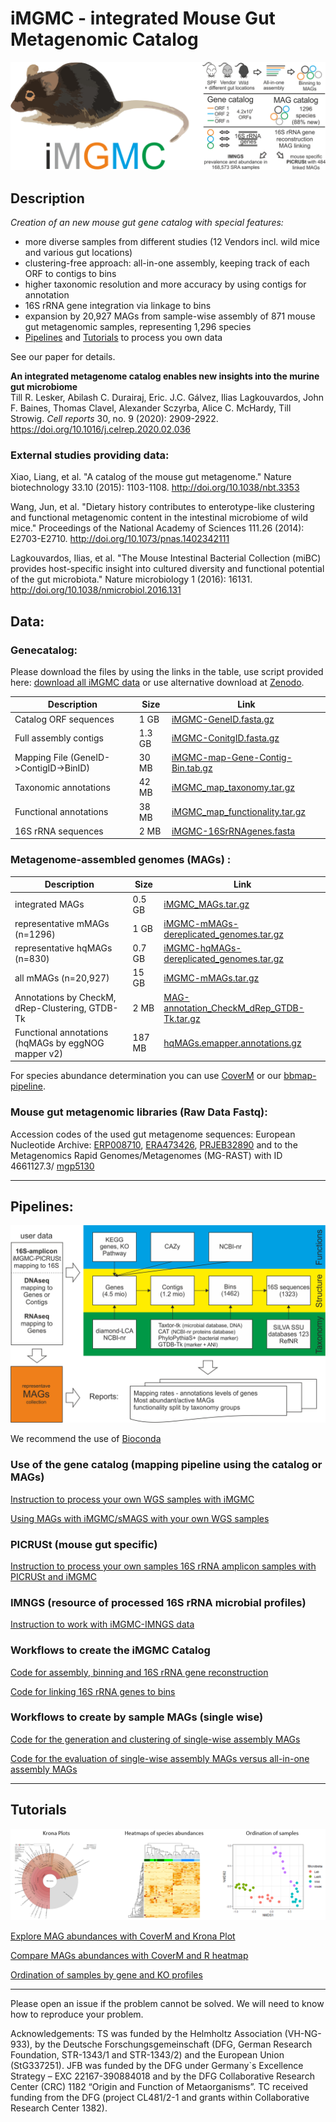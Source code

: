 # iMGMC - integrated Mouse Gut Metagenomic Catalog

![logo](/images/logo.png)

## Description

*Creation of an new mouse gut gene catalog with special features:*
  - more diverse samples from different studies (12 Vendors incl. wild mice and various gut locations)
  - clustering-free approach: all-in-one assembly, keeping track of each ORF to contigs to bins
  - higher taxonomic resolution and more accuracy by using contigs for annotation
  - 16S rRNA gene integration via linkage to bins
  - expansion by 20,927 MAGs from sample-wise assembly of 871 mouse gut metagenomic samples, representing 1,296 species
  - [Pipelines](#Pipelines) and [Tutorials](#Tutorials) to process you own data

See our paper for details.

**An integrated metagenome catalog enables new insights into the murine gut microbiome**  
Till R. Lesker, Abilash C. Durairaj, Eric. J.C. Gálvez, Ilias Lagkouvardos, John F. Baines, Thomas Clavel, Alexander Sczyrba, Alice C. McHardy, Till Strowig. *Cell reports* 30, no. 9 (2020): 2909-2922.
https://doi.org/10.1016/j.celrep.2020.02.036

### External studies providing data:
Xiao, Liang, et al. "A catalog of the mouse gut metagenome." Nature biotechnology 33.10 (2015): 1103-1108. http://doi.org/10.1038/nbt.3353

Wang, Jun, et al. "Dietary history contributes to enterotype-like clustering and functional metagenomic content in the intestinal microbiome of wild mice." Proceedings of the National Academy of Sciences 111.26 (2014): E2703-E2710. http://doi.org/10.1073/pnas.1402342111

Lagkouvardos, Ilias, et al. "The Mouse Intestinal Bacterial Collection (miBC) provides host-specific insight into cultured diversity and functional potential of the gut microbiota." Nature microbiology 1 (2016): 16131. http://doi.org/10.1038/nmicrobiol.2016.131


## Data:

### Genecatalog:

Please download the files by using the links in the table, use script provided here: [download all iMGMC data](/download.md) or use alternative download at [Zenodo](https://zenodo.org/record/3631711).

| Description | Size | Link |
|--|--|--|
| Catalog ORF sequences | 1 GB | [iMGMC-GeneID.fasta.gz](https://zenodo.org/record/3631711/files/iMGMC-GeneID.fasta.gz) |
| Full assembly contigs | 1.3 GB | [iMGMC-ConitgID.fasta.gz](https://zenodo.org/record/3631711/files/iMGMC-ConigID.fasta.gz) |
| Mapping File (GeneID->ContigID->BinID) | 30 MB | [iMGMC-map-Gene-Contig-Bin.tab.gz](https://zenodo.org/record/3631711/files/iMGMC-map-Gene-Contig-Bin.tab.gz) |
| Taxonomic annotations | 42 MB | [iMGMC_map_taxonomy.tar.gz](https://zenodo.org/record/3631711/files/iMGMC_map_taxonomy.tar.gz) |
| Functional annotations | 38 MB | [iMGMC_map_functionality.tar.gz](https://zenodo.org/record/3631711/files/iMGMC_map_functionality.tar.gz) |
| 16S rRNA sequences | 2 MB | [iMGMC-16SrRNAgenes.fasta](https://zenodo.org/record/3631711/files/iMGMC-16SrRNAgenes.fasta) |

### Metagenome-assembled genomes (MAGs) :

| Description | Size | Link |
|--|--|--|
| integrated MAGs | 0.5 GB | [iMGMC_MAGs.tar.gz](https://zenodo.org/record/3631711/files/iMGMC-MAGs.tar.gz) |
| representative mMAGs (n=1296) | 1 GB | [iMGMC-mMAGs-dereplicated_genomes.tar.gz](https://zenodo.org/record/3631711/files/iMGMC-mMAGs-dereplicated_genomes.tar.gz) | 
| representative hqMAGs (n=830) | 0.7 GB | [iMGMC-hqMAGs-dereplicated_genomes.tar.gz](https://zenodo.org/record/3631711/files/iMGMC-hqMAGs-dereplicated_genomes.tar.gz) | 
| all mMAGs (n=20,927) | 15 GB | [iMGMC-mMAGs.tar.gz](https://zenodo.org/record/3631711/files/iMGMC-mMAGs.tar.gz) | 
| Annotations by CheckM, dRep-Clustering, GTDB-Tk | 2 MB | [MAG-annotation_CheckM_dRep_GTDB-Tk.tar.gz](https://zenodo.org/record/3631711/files/MAG-annotation_CheckM_dRep_GTDB-Tk.tar.gz) |
| Functional annotations (hqMAGs by eggNOG mapper v2) | 187 MB | [hqMAGs.emapper.annotations.gz](https://zenodo.org/record/3631711/files/hqMAGs.emapper.annotations.gz) |

For species abundance determination you can use [CoverM](https://github.com/wwood/CoverM) or our [bbmap-pipeline](/MAG-pipeline.md).

### Mouse gut metagenomic libraries (Raw Data Fastq):

Accession codes of the used gut metagenome sequences:
European Nucleotide Archive: [ERP008710](https://www.ebi.ac.uk/ena/data/view/ERP008710), [ERA473426](https://www.ebi.ac.uk/ena/data/view/ERA473426), [PRJEB32890](https://www.ebi.ac.uk/ena/data/view/PRJEB32890) and to the Metagenomics Rapid Genomes/Metagenomes (MG-RAST) with ID 4661127.3/ [mgp5130](https://www.mg-rast.org/linkin.cgi?project=mgp5130)

___

## Pipelines:

![pipeline](/images/pipeline.png)

We recommend the use of [Bioconda](http://bioconda.github.io/)

### Use of the gene catalog (mapping pipeline using the catalog or MAGs)

[Instruction to process your own WGS samples with iMGMC](/genecatalog-pipeline.md)

[Using MAGs with iMGMC/sMAGS with your own WGS samples ](/MAG-pipeline.md)

### PICRUSt (mouse gut specific)

[Instruction to process your own samples 16S rRNA amplicon samples with PICRUSt and iMGMC](/PICRUSt/README.md)

### IMNGS (resource of processed 16S rRNA microbial profiles)

[Instruction to work with iMGMC-IMNGS data](/IMNGS.md)

### Workflows to create the iMGMC Catalog

[Code for assembly, binning and 16S rRNA gene reconstruction](/creation-cataloge-pipeline.md)

[Code for linking 16S rRNA genes to bins](/linking/README.md)

### Workflows to create by sample MAGs (single wise)

[Code for the generation and clustering of single-wise assembly MAGs](/sMAG-pipeline.md)

[Code for the evaluation of single-wise assembly MAGs versus all-in-one assembly MAGs](/evaluation/README.md)

___

## Tutorials

![tutorials](/images/tutorials.png)

[Explore MAG abundances with CoverM and Krona Plot](/tutorials/map-to-MAGs-Krona-plot.md)

[Compare MAGs abundances with CoverM and R heatmap](/tutorials/map-to-MAGs-HeatmapR.md)

[Ordination of samples by gene and KO profiles](/tutorials/map-to-Catalog-Ordination.md)


___


Please open an issue if the problem cannot be solved. We will need to know how to reproduce your problem.

Acknowledgements:
TS was funded by the Helmholtz Association (VH-NG-933), by the Deutsche Forschungsgemeinschaft (DFG, German Research Foundation, STR-1343/1 and STR-1343/2) and the European Union (StG337251).
JFB was funded by the DFG under Germany`s Excellence Strategy – EXC 22167-390884018 and by the DFG Collaborative Research Center (CRC) 1182 “Origin and Function of Metaorganisms”. 
TC received funding from the DFG (project CL481/2-1 and grants within Collaborative Research Center 1382).

